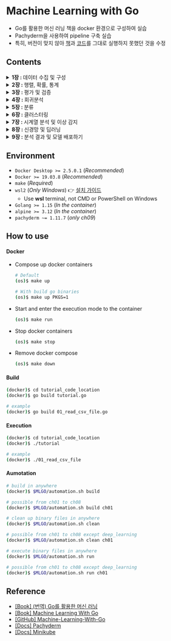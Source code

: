 # Machine Learning with Go
- Go를 활용한 머신 러닝 책을 docker 환경으로 구성하여 실습
- Pachyderm을 사용하여 pipeline 구축 실습
- 특히, 버전이 맞지 않아 [책](http://acornpub.co.kr/book/ml-with-go)과 [코드](https://github.com/PacktPublishing/Machine-Learning-With-Go)를 그대로 실행하지 못했던 것을 수정

## Contents
<details>
<summary><strong>1장 : </strong>데이터 수집 및 구성</summary>

+ [Gopher 스타일로 데이터 처리하기](./ch01/handling_data_gopher_style/)
+ [CSV 파일](./ch01/csv_files/)
+ [JSON](./ch01/json/)
+ [SQL 유형 데이터베이스](./ch01/sql_like_databases/) (_Required PostgreSQL_)
+ [Caching](./ch01/caching/)

</details>

<details>
<summary><strong>2장 : </strong>행렬, 확률, 통계</summary>

+ [벡터](./ch02/vectors/)
+ [행렬](./ch02/matrices/)
+ [통계](./ch02/statistics/)
+ [확률 가설검정](./ch02/hypothesis/)

</details>

<details>
<summary><strong>3장 : </strong>평가 및 검증</summary>

+ [평가](./ch03/evaluation/)
+ [검증](./ch03/validation/)

</details>

<details>
<summary><strong>4장 : </strong>회귀분석</summary>

+ [선형 회귀분석](./ch04/linear_regression/)
+ [다중 선형 회귀분석](./ch04/multiple_regression/)
+ [비선형 회귀분석](./ch04/nonlinear_regression/)

</details>

<details>
<summary><strong>5장 : </strong>분류</summary>

+ [로지스틱 회귀분석](./ch05/logistic_regression/)
+ [k-최근접 이웃 모델](./ch05/knn/)
+ [의사결정 나무](./ch05/decision_tree/)
+ [나이브 베이즈](./ch05/naive_bayes/)

</details>

<details>
<summary><strong>6장 : </strong>클러스터링</summary>

+ [유사도 측정하기](./ch06/distance/)
+ [클러스터링 기법 평가하기](./ch06/evaluating/)
+ [k-평균 클러스터링](./ch06/kmeans/)

</details>

<details>
<summary><strong>7장 : </strong>시계열 분석 및 이상 감지</summary>

+ [시계열 데이터 표현하기](./ch07/representing_time_series/)
+ [시계열 통계](./ch07/ts_statistics/)
+ [자동 회귀 모델](./ch07/auto_regressive/)
+ [이상 감지](./ch07/anomaly_detection/)

</details>

<details>
<summary><strong>8장 : </strong>신경망 및 딥러닝</summary>

+ [간단한 신경망 구축하기](./ch08/simple_neural_network/)
+ [간단한 신경망 활용하기](./ch08/utilizing_simple_neural_network/)
+ [딥러닝](./ch08/deep_learning/) | [[How to use]](./ch08/deep_learning/README.md)

</details>

<details>
<summary><strong>9장 : </strong>분석 결과 및 모델 배포하기</summary>

+ [선형 회귀 모델 Dockerizing](./ch09/linear_regression/) | [[How to use]](./ch09/linear_regression/README.md)
+ [다중 회귀 모델 Dockerizing](./ch09/multiple_regression/) | [[How to use]](./ch09/multiple_regression/README.md)
+ [Docker로 모델 예측 수행하기](./ch09/predict_regression/) | [[How to use]](./ch09/predict_regression/README.md)
+ [머신 러닝 파이프라인 구축하기](./ch09/building_scalable_pipleline/) (_Required Pachyderm_) | [[How to use]](./ch09/building_scalable_pipleline/README.md)

</details>

## Environment
- `Docker Desktop >= 2.5.0.1` (_Recommended_)
- `Docker >= 19.03.8` (_Recommended_)
- `make` (_Required_)
- `wsl2` (_Only Windows_) :point_right: [설치 가이드](https://docs.microsoft.com/ko-kr/windows/wsl/install-win10)
    - Use __wsl__ terminal, not CMD or PowerShell on Windows
- `Golang >= 1.15` (_In the container_)
- `alpine >= 3.12` (_In the container_)
- `pachyderm ~= 1.11.7` (_only ch09_)

## How to use

#### Docker
- Compose up docker containers
    ```bash
    # Default
    (os)$ make up

    # With build go binaries
    (os)$ make up PKGS=1
    ```
- Start and enter the execution mode to the container
    ```bash
    (os)$ make run
    ```
- Stop docker containers
    ```bash
    (os)$ make stop
    ```
- Remove docker compose
    ```bash
    (os)$ make down
    ```

#### Build
```bash
(docker)$ cd tutorial_code_location
(docker)$ go build tutorial.go

# example
(docker)$ go build 01_read_csv_file.go
```

#### Execution
```bash
(docker)$ cd tutorial_code_location
(docker)$ ./tutorial

# example
(docker)$ ./01_read_csv_file
```

#### Aumotation
```bash
# build in anywhere
(docker)$ $MLGO/automation.sh build

# possible from ch01 to ch08
(docker)$ $MLGO/automation.sh build ch01

# clean up binary files in anywhere
(docker)$ $MLGO/automation.sh clean

# possible from ch01 to ch08 except deep_learning
(docker)$ $MLGO/automation.sh clean ch01

# execute binary files in anywhere
(docker)$ $MLGO/automation.sh run

# possible from ch01 to ch08 except deep_learning
(docker)$ $MLGO/automation.sh run ch01
```

## Reference
- [[Book] (번역) Go를 활용한 머신 러닝](http://acornpub.co.kr/book/ml-with-go)
- [[Book] Machine Learning With Go](https://www.packtpub.com/product/machine-learning-with-go/9781785882104)
- [[GitHub] Machine-Learning-With-Go](https://github.com/PacktPublishing/Machine-Learning-With-Go)
- [[Docs] Pachyderm](https://docs.pachyderm.com/latest/)
- [[Docs] Minikube](https://minikube.sigs.k8s.io/docs/)
